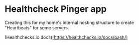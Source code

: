 # Healthcheck Pinger app

Creating this for my home's internal hosting structure to create "Heartbeats" for some servers.

(Healthchecks.io docs)[https://healthchecks.io/docs/bash/]